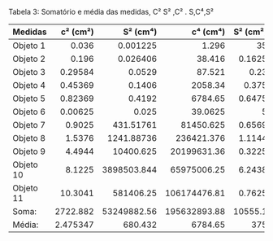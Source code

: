 Tabela 3: Somatório e média das medidas, C² S² ,C² . S,C⁴,S²  

|  Medidas| c² (cm²) |S² (cm⁴)     | c⁴ (cm⁴)     | S² (cm²)    |c² . s (cm⁴)|
|:--------|----------:|-------------:|--------------:|-------------:|------------:|
| Objeto 1 | 0.036    | 0.001225    | 1.296        | 35          |  0.126     |
| Objeto 2 | 0.196    | 0.026406    | 38.416       | 0.1625      |  3.185     |
| Objeto 3 | 0.29584  | 0.0529      | 87.521       | 0.23        |  680.432   |
| Objeto 4 | 0.45369  | 0.1406      | 2058.34      | 0.375       |  17013.38  |
| Objeto 5 | 0.82369  | 0.4192      | 6784.65      | 0.6475      |  53333.93  |
| Objeto 6 | 0.00625  | 0.025       | 39.0625      | 5           |  3.125     |
| Objeto 7 | 0.9025   | 431.51761   | 81450.625    | 0.6569      |  59522.98  |
| Objeto 8 | 1.5376   | 1241.88736  | 236421.376   | 1.1144      |  171283.28 |
| Objeto 9 | 4.4944   | 10400.625   | 20199631.36  | 0.3225      |  1449444   |
| Objeto 10 | 8.1225  | 3898503.844 | 65975006.25  | 6.2438      |  507152655 |
| Objeto 11 | 10.3041 | 581406.25   | 106174476.81 | 0.7625      |  7856800   |
| Soma:    | 2722.882    | 53249882.56 | 195632893.88 | 10555.1     |  1055.51   |
| Média:     | 2.475347   | 680.432     | 6784.65     |375         | 9.595545  |
